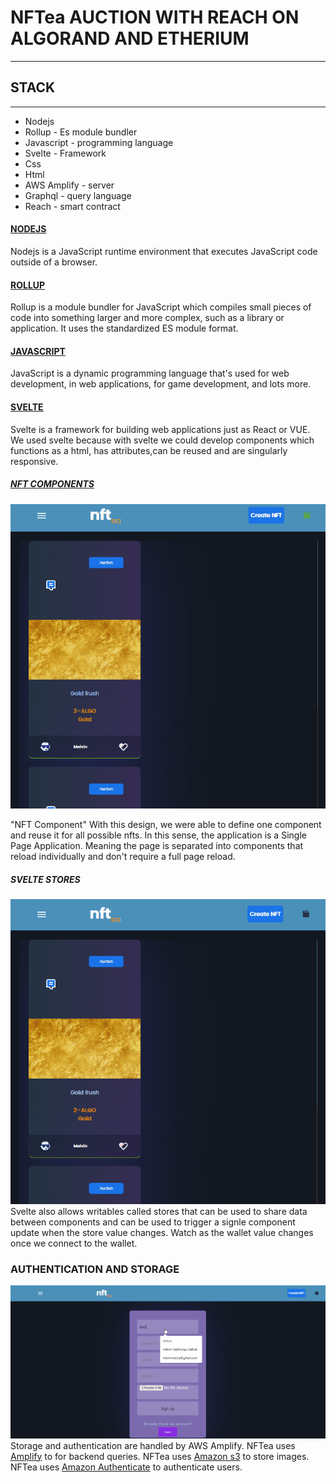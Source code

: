 # NFTea AUCTION WITH REACH ON ALGORAND AND ETHERIUM
___
## STACK
___
- Nodejs
- Rollup - Es module bundler
- Javascript - programming language
- Svelte - Framework
- Css
- Html
- AWS Amplify - server
- Graphql - query language
- Reach - smart contract

#### [NODEJS](https://nodejs.org/en/)
Nodejs is a JavaScript runtime environment that executes JavaScript code outside of a browser.

#### [ROLLUP](https://www.npmjs.com/package/rollup)
Rollup is a module bundler for JavaScript which compiles small pieces of code into something larger and more complex, such as a library or application. It uses the standardized ES module format.

#### [JAVASCRIPT](https://www.javascript.com/)
JavaScript is a dynamic programming language that's used for web development, in web applications, for game development, and lots more.

#### [SVELTE](https://svelte.dev/)
Svelte is a framework for building web applications just as React or VUE.
We used svelte because with svelte we could develop components which functions as a html, has attributes,can be reused and are singularly responsive.

##### [NFT COMPONENTS](https://github.com/BMscis/reach-tutorial/blob/Nft-Algo/src/Components/)
![](https://github.com/BMscis/reach-tutorial/blob/0c35d7d93ba78fc0291c835fb6419fd749108ab0/src/nftea-assets/assets/article/nftCard.gif)

"NFT Component"
With this design, we were able to define one component and reuse it for all possible nfts.
In this sense, the application is a Single Page Application. Meaning the page is separated into components that reload individually and don't require a full page reload.

##### SVELTE STORES
![](https://github.com/BMscis/reach-tutorial/blob/74d7b3c22f28b8cd7fc3f22e826d8dc4d5a44a85/src/nftea-assets/assets/article/storesDemo.gif)
Svelte also allows writables called stores that can be used to share data between components and can be used to trigger a signle component update when the store value changes.
Watch as the wallet value changes once we connect to the wallet.

### AUTHENTICATION AND STORAGE
![](https://github.com/BMscis/reach-tutorial/blob/74d7b3c22f28b8cd7fc3f22e826d8dc4d5a44a85/src/nftea-assets/assets/article/userSignUp.gif)
Storage and authentication are handled by AWS Amplify.
NFTea uses [Amplify](https://aws.amazon.com/amplify/) to for backend queries.
NFTea uses [Amazon s3](https://aws.amazon.com/s3/) to store images.
NFTea uses [Amazon Authenticate](https://docs.amplify.aws/lib/auth/getting-started/q/platform/js/) to authenticate users.
